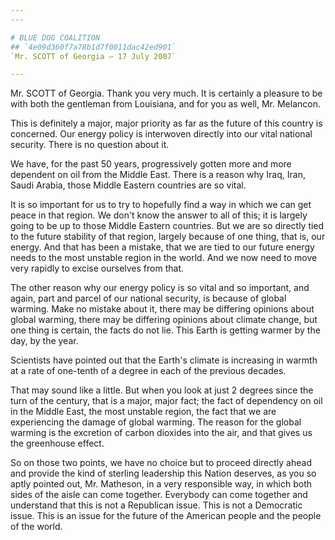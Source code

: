 ```yaml
---
---

# BLUE DOG COALITION
## `4e09d360f7a78b1d7f0011dac42ed901`
`Mr. SCOTT of Georgia — 17 July 2007`

---
```



Mr. SCOTT of Georgia. Thank you very much. It is certainly a pleasure 
to be with both the gentleman from Louisiana, and for you as well, Mr. 
Melancon.

This is definitely a major, major priority as far as the future of 
this country is concerned. Our energy policy is interwoven directly 
into our vital national security. There is no question about it.

We have, for the past 50 years, progressively gotten more and more 
dependent on oil from the Middle East. There is a reason why Iraq, 
Iran, Saudi Arabia, those Middle Eastern countries are so vital.

It is so important for us to try to hopefully find a way in which we 
can get peace in that region. We don't know the answer to all of this; 
it is largely going to be up to those Middle Eastern countries. But we 
are so directly tied to the future stability of that region, largely 
because of one thing, that is, our energy. And that has been a mistake, 
that we are tied to our future energy needs to the most unstable region 
in the world. And we now need to move very rapidly to excise ourselves 
from that.

The other reason why our energy policy is so vital and so important, 
and again, part and parcel of our national security, is because of 
global warming. Make no mistake about it, there may be differing 
opinions about global warming, there may be differing opinions about 
climate change, but one thing is certain, the facts do not lie. This 
Earth is getting warmer by the day, by the year.

Scientists have pointed out that the Earth's climate is increasing in 
warmth at a rate of one-tenth of a degree in each of the previous 
decades.



That may sound like a little. But when you look at just 2 degrees 
since the turn of the century, that is a major, major fact; the fact of 
dependency on oil in the Middle East, the most unstable region, the 
fact that we are experiencing the damage of global warming. The reason 
for the global warming is the excretion of carbon dioxides into the 
air, and that gives us the greenhouse effect.

So on those two points, we have no choice but to proceed directly 
ahead and provide the kind of sterling leadership this Nation deserves, 
as you so aptly pointed out, Mr. Matheson, in a very responsible way, 
in which both sides of the aisle can come together. Everybody can come 
together and understand that this is not a Republican issue. This is 
not a Democratic issue. This is an issue for the future of the American 
people and the people of the world.